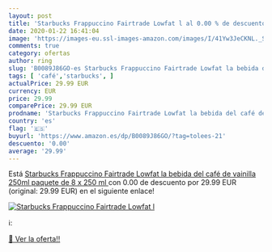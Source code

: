 ```yaml
---
layout: post
title: 'Starbucks Frappuccino Fairtrade Lowfat l al 0.00 % de descuento'
date: 2020-01-22 16:41:04
image: 'https://images-eu.ssl-images-amazon.com/images/I/41Yw3JeCKNL._SL200_.jpg'
comments: true
category: ofertas
author: ring
slug: 'B0089J86GO-es Starbucks Frappuccino Fairtrade Lowfat la bebida del café...'
tags: [ 'café','starbucks', ]
actualPrice: 29.99 EUR
currency: EUR
price: 29.99
comparePrice: 29.99 EUR
prodname: 'Starbucks Frappuccino Fairtrade Lowfat la bebida del café de vainilla 250ml  paquete de 8 x 250 ml '
country: 'es'
flag: '🇪🇸'
buyurl: 'https://www.amazon.es/dp/B0089J86GO/?tag=tolees-21'
descuento: '0.00'
average: '29.99'
---
```


Está [Starbucks Frappuccino Fairtrade Lowfat la bebida del café de vainilla 250ml  paquete de 8 x 250 ml ](https://www.amazon.es/dp/B0089J86GO/?tag=tolees-21) con 0.00 de descuento por 29.99 EUR (original: 29.99 EUR) en el siguiente enlace!

[![Starbucks Frappuccino Fairtrade Lowfat l](https://images-eu.ssl-images-amazon.com/images/I/41Yw3JeCKNL._SL200_.jpg)](https://www.amazon.es/dp/B0089J86GO/?tag=tolees-21)

ℹ️:


[🛒 Ver la oferta!!](https://www.amazon.es/dp/B0089J86GO/?tag=tolees-21)
